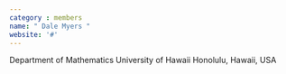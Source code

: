 ```yaml
---
category : members
name: " Dale Myers " 
website: '#'
---
```

Department of Mathematics
University of Hawaii
Honolulu, Hawaii, USA

